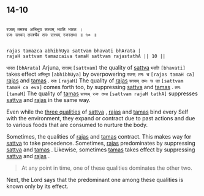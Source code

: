 ## 14-10


```shloka-sa

रजस् तमश्च अभिभूय सत्त्वम् भवति भारत ।
रजः सत्त्वम् तमश्चैव तमः सत्त्वम् रजस्तथा ॥ १० ॥

```
```shloka-sa-hk

rajas tamazca abhibhUya sattvam bhavati bhArata |
rajaH sattvam tamazcaiva tamaH sattvam rajastathA || 10 ||

```
`भारत` `[bhArata]` Arjuna, `सत्त्वम्` `[sattvam]` the quality of 
[sattva](sattva) `भवति` `[bhavati]` takes effect `अभिभूय` `[abhibhUya]` by overpowering `रजस् तमः च` `[rajas tamaH ca]` [rajas](rajas)
 and 
[tamas](tamas)
. `रजः` `[rajaH]` The quality of 
[rajas](rajas) `सत्त्वम् तमः च एव` `[sattvam tamaH ca eva]` comes forth too, by suppressing 
[sattva](sattva)
 and 
[tamas](tamas)
. `तमः` `[tamaH]` The quality of 
[tamas](tamas) `सत्त्वम् रजः तथा` `[sattvam rajaH tathA]` suppresses 
[sattva](sattva)
 and 
[rajas](rajas)
 in the same way.

Even while the 
[three qualities](satva_rajas_tamas)
 of 
[sattva](sattva)
, 
[rajas](rajas)
 and 
[tamas](tamas)
 bind every Self with the environment, they expand or contract due to past actions and due to various foods that are consumed to nurture the body. 

Sometimes, the qualities of 
[rajas](rajas)
 and 
[tamas](tamas)
 contract. This makes way for 
[sattva](sattva)
 to take precedence. Sometimes, 
[rajas](rajas)
 predominates by suppressing 
[sattva](sattva)
 and 
[tamas](tamas)
. Likewise, sometimes 
[tamas](tamas)
 takes effect by suppressing 
[sattva](sattva)
 and 
[rajas](rajas)
.



<a name='applnote_193'></a>
> At any point in time, one of these qualities dominates the other two.



Next, the Lord says that the predominant one among these qualities is known only by its effect.


